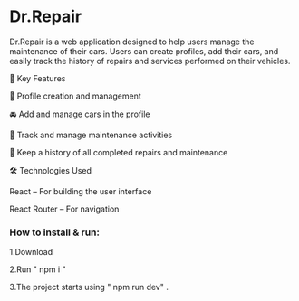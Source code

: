 # Dr.Repair

Dr.Repair is a web application designed to help users manage the maintenance of their cars. Users can create profiles, add their cars, and easily track the history of repairs and services performed on their vehicles.

🌟 Key Features    

🔧 Profile creation and management 

🚘 Add and manage cars in the profile 

📅 Track and manage maintenance activities 

📝 Keep a history of all completed repairs and maintenance 


🛠 Technologies Used

React – For building the user interface

React Router – For navigation

### How to install & run:

1.Download

2.Run " npm i "

3.The project starts using " npm run dev" .
